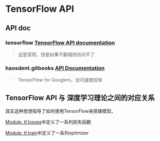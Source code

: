 # TensorFlow API

## API doc

### tensorflow [TensorFlow API documentation](https://www.tensorflow.org/api_docs/)

> 这是官网，但是如果不翻墙则访问不了

### haosdent.gitbooks [API Documentation](https://haosdent.gitbooks.io/tensorflow-document/content/api_docs/)

> TensorFlow for Googlers，访问速度较快

## TensorFlow API 与 深度学习理论之间的对应关系

其实这种思想指导了如何使用TensorFlow来搭建模型。



[Module: tf.losses](https://www.tensorflow.org/api_docs/python/tf/losses)中定义了一系列损失函数

[Module: tf.train](https://www.tensorflow.org/api_docs/python/tf/train)中定义了一系列optimizer


